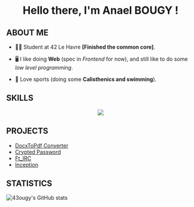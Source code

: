 <h1 align="center">Hello there, I'm Anael BOUGY !</h1>

## ABOUT ME

- 👨‍🎓 Student at 42 Le Havre **[Finished the common core]**.

- 🖥️ I like doing **Web** (spec in *Frontend* for now), and still like to do some *low level programming*.

- 💪 Love sports (doing some **Calisthenics and swimming**).

## SKILLS

<p align="center">
    <img src="https://skillicons.dev/icons?i=c,cpp,html,css,js,react,docker,py" />
</p>

## PROJECTS

- [DocxToPdf Converter](https://github.com/43ougy/DOCXtoPDFConverter)
- [Crypted Password](https://github.com/43ougy/Crypted_password)
- [Ft_IRC](https://github.com/43ougy/ft_irc)
- [Inception](https://github.com/43ougy/Inception)

## STATISTICS

![43ougy's GitHub stats](https://github-readme-stats.vercel.app/api?username=43ougy&show_icons=true&theme=dark)
